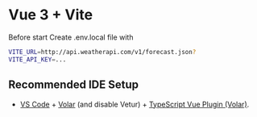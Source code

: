 # Vue 3 + Vite

Before start
Create .env.local file with

```sh
VITE_URL=http://api.weatherapi.com/v1/forecast.json?
VITE_API_KEY=...
```

## Recommended IDE Setup

- [VS Code](https://code.visualstudio.com/) + [Volar](https://marketplace.visualstudio.com/items?itemName=Vue.volar) (and disable Vetur) + [TypeScript Vue Plugin (Volar)](https://marketplace.visualstudio.com/items?itemName=Vue.vscode-typescript-vue-plugin).
